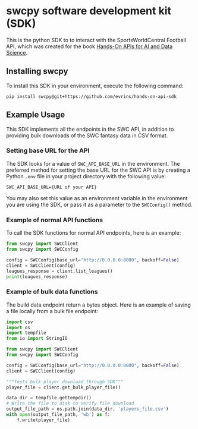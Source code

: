 # swcpy software development kit (SDK)
This is the python SDK to to interact with the SportsWorldCentral Football API, which was created for the book [Hands-On APIs for AI and Data Science](https://handsonapibook.com).

## Installing swcpy

To install this SDK in your environment, execute the following command:

`pip install swcpy@git+https://github.com/evrins/hands-on-api-sdk`

## Example Usage

This SDK implements all the endpoints in the SWC API, in addition to providing bulk downloads of the SWC fantasy data in CSV format.

### Setting base URL for the API
The SDK looks for a value of `SWC_API_BASE_URL` in the environment. The preferred method for setting the base URL for the SWC API is by creating a Python `.env` file in your project directory with the following value:

```
SWC_API_BASE_URL={URL of your API}
```

You may also set this value as an environment variable in the environment you are using the SDK, or pass it as a parameter to the `SWCConfig()` method.


### Example of normal API functions

To call the SDK functions for normal API endpoints, here is an example:

```python
from swcpy import SWCClient
from swcpy import SWCConfig

config = SWCConfig(base_url="http://0.0.0.0:8000", backoff=False)
client = SWCClient(config)
leagues_response = client.list_leagues()
print(leagues_response)
```

### Example of bulk data functions

The build data endpoint return a bytes object. Here is an example of saving a file locally from a bulk file endpoint:

```python
import csv
import os
import tempfile
from io import StringIO

from swcpy import SWCClient
from swcpy import SWCConfig

config = SWCConfig(base_url="http://0.0.0.0:8000", backoff=False)
client = SWCClient(config)

"""Tests bulk player download through SDK"""
player_file = client.get_bulk_player_file()

data_dir = tempfile.gettempdir()
# Write the file to disk to verify file download
output_file_path = os.path.join(data_dir, 'players_file.csv')
with open(output_file_path, 'wb') as f:
    f.write(player_file)
```

